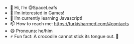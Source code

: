 - 👋 Hi, I’m @SpaceLeafs
- 👀 I’m interested in Games!
- 🌱 I’m currently learning Javascript!
- 📫 How to reach me: https://turkisharmed.com/#contacts
- 😄 Pronouns: he/him
- ⚡ Fun fact: A crocodile cannot stick its tongue out. 🐊
